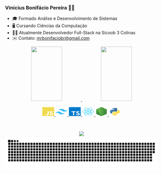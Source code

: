 ### Vinícius Bonifácio Pereira 👨‍💻

- 🎓 Formado Análise e Desenvolvimento de Sistemas
- 🖥️ Cursando Ciências da Computação
- 👨‍💻 Atualmente Desenvolvedor Full-Stack na Sicoob 3 Colinas  
- ✉️ Contato: mrbonifaciobr@gmail.com

<div align="center">
  <a href="https://github.com/mrbonifacio">
  <img height="180em" width="45%" src="https://github-readme-stats.vercel.app/api?username=mrbonifacio&show_icons=true&theme=dark&include_all_commits=true&count_private=true"/>
  <img height="180em" width="45%" src="https://github-readme-stats.vercel.app/api/top-langs/?username=mrbonifacio&layout=compact&langs_count=7&theme=dark"/>
</div>
  <div style="display: inline_block" align="center"><br>
  <img alt="JS" height="30" width="40" src="https://raw.githubusercontent.com/devicons/devicon/master/icons/javascript/javascript-plain.svg">
  <img alt="TAILWINDCSS" height="30" width="40" src="https://raw.githubusercontent.com/devicons/devicon/master/icons/tailwindcss/tailwindcss-original.svg">
  <img alt="TPX" height="30" width="40" src="https://raw.githubusercontent.com/devicons/devicon/master/icons/typescript/typescript-original.svg">
  <img alt="REACT" height="30" width="40" src="https://raw.githubusercontent.com/devicons/devicon/master/icons/react/react-original.svg">
  <img alt="NODE" height="30" width="40" src="https://raw.githubusercontent.com/devicons/devicon/master/icons/nodejs/nodejs-original.svg">
  <img alt="PYTHON" height="30" width="40" src="https://raw.githubusercontent.com/devicons/devicon/master/icons/python/python-original.svg">
</div>
  
  ##
 
<div align="center"> 
  <br />
  <img alingn="center" src="https://profile-counter.glitch.me/mrbonifacio/count.svg" />
  <img src="https://github.com/mrbonifacio/mrbonifacio/blob/output/github-contribution-grid-snake.svg"/>
</div>
  
